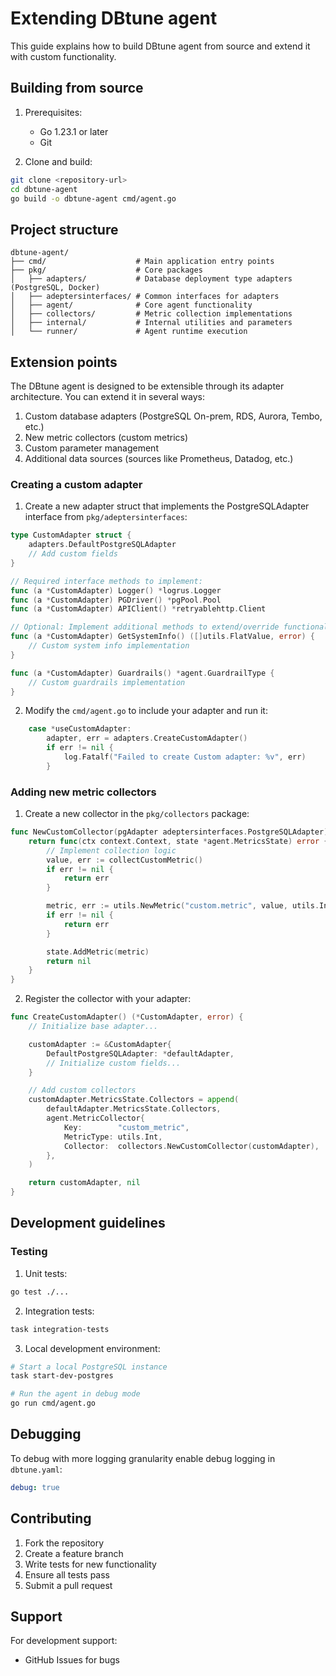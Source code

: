 # Extending DBtune agent

This guide explains how to build DBtune agent from source and extend it with custom functionality.

## Building from source

1. Prerequisites:

   - Go 1.23.1 or later
   - Git

2. Clone and build:

```bash
git clone <repository-url>
cd dbtune-agent
go build -o dbtune-agent cmd/agent.go
```

## Project structure

```
dbtune-agent/
├── cmd/                    # Main application entry points
├── pkg/                    # Core packages
│   ├── adapters/           # Database deployment type adapters (PostgreSQL, Docker)
│   ├── adeptersinterfaces/ # Common interfaces for adapters
│   ├── agent/              # Core agent functionality
│   ├── collectors/         # Metric collection implementations
│   ├── internal/           # Internal utilities and parameters
│   └── runner/             # Agent runtime execution
```

## Extension points

The DBtune agent is designed to be extensible through its adapter architecture. You can extend it in several ways:

1. Custom database adapters (PostgreSQL On-prem, RDS, Aurora, Tembo, etc.)
2. New metric collectors (custom metrics)
3. Custom parameter management
4. Additional data sources (sources like Prometheus, Datadog, etc.)

### Creating a custom adapter

1. Create a new adapter struct that implements the PostgreSQLAdapter interface from `pkg/adeptersinterfaces`:

```go
type CustomAdapter struct {
    adapters.DefaultPostgreSQLAdapter
    // Add custom fields
}

// Required interface methods to implement:
func (a *CustomAdapter) Logger() *logrus.Logger
func (a *CustomAdapter) PGDriver() *pgPool.Pool
func (a *CustomAdapter) APIClient() *retryablehttp.Client

// Optional: Implement additional methods to extend/override functionality
func (a *CustomAdapter) GetSystemInfo() ([]utils.FlatValue, error) {
    // Custom system info implementation
}

func (a *CustomAdapter) Guardrails() *agent.GuardrailType {
    // Custom guardrails implementation
}
```

2. Modify the `cmd/agent.go` to include your adapter and run it:

```go
    case *useCustomAdapter:
        adapter, err = adapters.CreateCustomAdapter()
        if err != nil {
            log.Fatalf("Failed to create Custom adapter: %v", err)
        }
```

### Adding new metric collectors

1. Create a new collector in the `pkg/collectors` package:

```go
func NewCustomCollector(pgAdapter adeptersinterfaces.PostgreSQLAdapter) func(ctx context.Context, state *agent.MetricsState) error {
    return func(ctx context.Context, state *agent.MetricsState) error {
        // Implement collection logic
        value, err := collectCustomMetric()
        if err != nil {
            return err
        }

        metric, err := utils.NewMetric("custom.metric", value, utils.Int)
        if err != nil {
            return err
        }

        state.AddMetric(metric)
        return nil
    }
}
```

2. Register the collector with your adapter:

```go
func CreateCustomAdapter() (*CustomAdapter, error) {
    // Initialize base adapter...

    customAdapter := &CustomAdapter{
        DefaultPostgreSQLAdapter: *defaultAdapter,
        // Initialize custom fields...
    }

    // Add custom collectors
    customAdapter.MetricsState.Collectors = append(
        defaultAdapter.MetricsState.Collectors,
        agent.MetricCollector{
            Key:        "custom_metric",
            MetricType: utils.Int,
            Collector:  collectors.NewCustomCollector(customAdapter),
        },
    )

    return customAdapter, nil
}
```

## Development guidelines

### Testing

1. Unit tests:

```bash
go test ./...
```

2. Integration tests:

```bash
task integration-tests
```

3. Local development environment:

```bash
# Start a local PostgreSQL instance
task start-dev-postgres

# Run the agent in debug mode
go run cmd/agent.go
```

## Debugging

To debug with more logging granularity enable debug logging in `dbtune.yaml`:

```yaml
debug: true
```

## Contributing

1. Fork the repository
2. Create a feature branch
3. Write tests for new functionality
4. Ensure all tests pass
5. Submit a pull request

## Support

For development support:

- GitHub Issues for bugs

